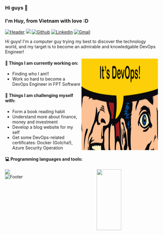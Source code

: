 ### Hi guys 👋 
### I'm Huy, from Vietnam with love :D

[![Header](https://capsule-render.vercel.app/api?type=waving&color=5865F2&height=120&fontAlignY=25&section=header&fontAlign=25&animation=twinkling&text=Welcome%20to%20my%20GitHub%20profile!&fontSize=24&fontColor=fff)](#)
![](https://komarev.com/ghpvc/?username=ryanlee0517)
[![Github](https://img.shields.io/badge/-Github-000?style=flat&logo=Github&logoColor=white)](https://github.com/ryanlee0517)
[![Linkedin](https://img.shields.io/badge/-LinkedIn-blue?style=flat&logo=Linkedin&logoColor=white)](https://www.linkedin.com/in/huyle0517/)
[![Gmail](https://img.shields.io/badge/-Gmail-c14438?style=flat&logo=Gmail&logoColor=white)](mailto:huyleglxa70@gmail.com)

Hi guys! I'm a computer guy trying my best to discover the technology world, and my target is to become an admirable and knowledgable DevOps Engineer!

<img align="right" alt="img" src="https://github.com/ryanlee0517/ryanlee0517/blob/main/its-devops.png" width="50%" height="300px" />


#### 🌱 Things I am currently working on: 
- Finding who I am!!
- Work so hard to become a DevOps Engineer in FPT Software

#### :muscle: Things I am challenging myself with:
- Form a book reading habit
- Understand more about finance, money and investment
- Develop a blog website for my self
- Get some DevOps-related certificates: Docker (Gotcha!), Azure Security Operation

#### :computer: Programming languages and tools: 

<div>
	<img width="50%" align='left'  src="https://github-readme-stats.vercel.app/api?username=ryanlee0517&show_icons=true&theme=monokai" />
	<img width="40%" height='200px' align='right'  src="https://github-readme-stats.vercel.app/api/top-langs/?username=ryanlee0517&layout=compact&theme=monokai" />
</div>

![Footer](https://capsule-render.vercel.app/api?type=waving&color=5865F2&height=120&fontAlignY=75&section=footer&fontAlign=25&animation=twinkling&text=That%27s%20all,%20have%20a%20good%20day!&fontSize=24&fontColor=fff)
